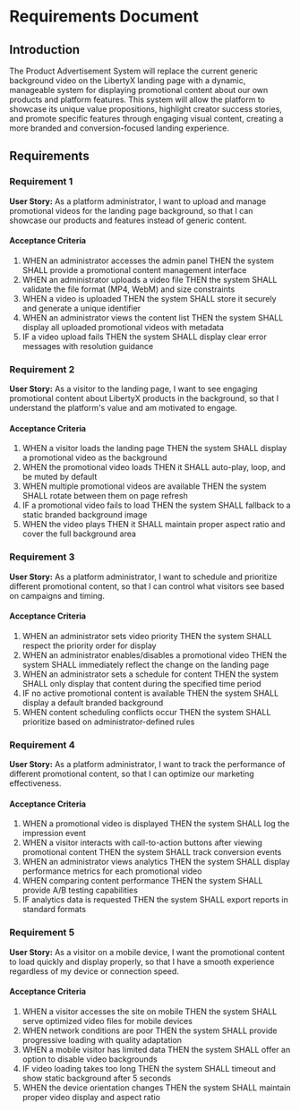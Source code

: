 # Requirements Document

## Introduction

The Product Advertisement System will replace the current generic background video on the LibertyX landing page with a dynamic, manageable system for displaying promotional content about our own products and platform features. This system will allow the platform to showcase its unique value propositions, highlight creator success stories, and promote specific features through engaging visual content, creating a more branded and conversion-focused landing experience.

## Requirements

### Requirement 1

**User Story:** As a platform administrator, I want to upload and manage promotional videos for the landing page background, so that I can showcase our products and features instead of generic content.

#### Acceptance Criteria

1. WHEN an administrator accesses the admin panel THEN the system SHALL provide a promotional content management interface
2. WHEN an administrator uploads a video file THEN the system SHALL validate the file format (MP4, WebM) and size constraints
3. WHEN a video is uploaded THEN the system SHALL store it securely and generate a unique identifier
4. WHEN an administrator views the content list THEN the system SHALL display all uploaded promotional videos with metadata
5. IF a video upload fails THEN the system SHALL display clear error messages with resolution guidance

### Requirement 2

**User Story:** As a visitor to the landing page, I want to see engaging promotional content about LibertyX products in the background, so that I understand the platform's value and am motivated to engage.

#### Acceptance Criteria

1. WHEN a visitor loads the landing page THEN the system SHALL display a promotional video as the background
2. WHEN the promotional video loads THEN it SHALL auto-play, loop, and be muted by default
3. WHEN multiple promotional videos are available THEN the system SHALL rotate between them on page refresh
4. IF a promotional video fails to load THEN the system SHALL fallback to a static branded background image
5. WHEN the video plays THEN it SHALL maintain proper aspect ratio and cover the full background area

### Requirement 3

**User Story:** As a platform administrator, I want to schedule and prioritize different promotional content, so that I can control what visitors see based on campaigns and timing.

#### Acceptance Criteria

1. WHEN an administrator sets video priority THEN the system SHALL respect the priority order for display
2. WHEN an administrator enables/disables a promotional video THEN the system SHALL immediately reflect the change on the landing page
3. WHEN an administrator sets a schedule for content THEN the system SHALL only display that content during the specified time period
4. IF no active promotional content is available THEN the system SHALL display a default branded background
5. WHEN content scheduling conflicts occur THEN the system SHALL prioritize based on administrator-defined rules

### Requirement 4

**User Story:** As a platform administrator, I want to track the performance of different promotional content, so that I can optimize our marketing effectiveness.

#### Acceptance Criteria

1. WHEN a promotional video is displayed THEN the system SHALL log the impression event
2. WHEN a visitor interacts with call-to-action buttons after viewing promotional content THEN the system SHALL track conversion events
3. WHEN an administrator views analytics THEN the system SHALL display performance metrics for each promotional video
4. WHEN comparing content performance THEN the system SHALL provide A/B testing capabilities
5. IF analytics data is requested THEN the system SHALL export reports in standard formats

### Requirement 5

**User Story:** As a visitor on a mobile device, I want the promotional content to load quickly and display properly, so that I have a smooth experience regardless of my device or connection speed.

#### Acceptance Criteria

1. WHEN a visitor accesses the site on mobile THEN the system SHALL serve optimized video files for mobile devices
2. WHEN network conditions are poor THEN the system SHALL provide progressive loading with quality adaptation
3. WHEN a mobile visitor has limited data THEN the system SHALL offer an option to disable video backgrounds
4. IF video loading takes too long THEN the system SHALL timeout and show static background after 5 seconds
5. WHEN the device orientation changes THEN the system SHALL maintain proper video display and aspect ratio